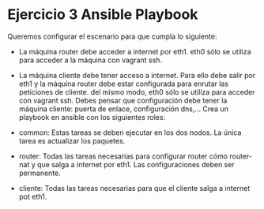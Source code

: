 # Ejercicio 3 Ansible Playbook

Queremos configurar el escenario para que cumpla lo siguiente:

* La máquina router debe acceder a internet por eth1. eth0 sólo se utiliza para acceder a la máquina con vagrant ssh.
* La máquina cliente debe tener acceso a internet. Para ello debe salir por eth1 y la máquina router debe estar configurada para enrutar las peticiones de cliente. del mismo modo, eth0 sólo se utiliza para acceder con vagrant ssh. Debes pensar que configuración debe tener la máquina cliente: puerta de enlace, configuración dns,…
Crea un playbook en ansible con los siguientes roles:

* common: Estas tareas se deben ejecutar en los dos nodos. La única tarea es actualizar los paquetes.
* router: Todas las tareas necesarias para configurar router cómo router-nat y que salga a internet por eth1. Las configuraciones deben ser permanente.
* cliente: Todas las tareas necesarias para que el cliente salga a internet pot eth1.
